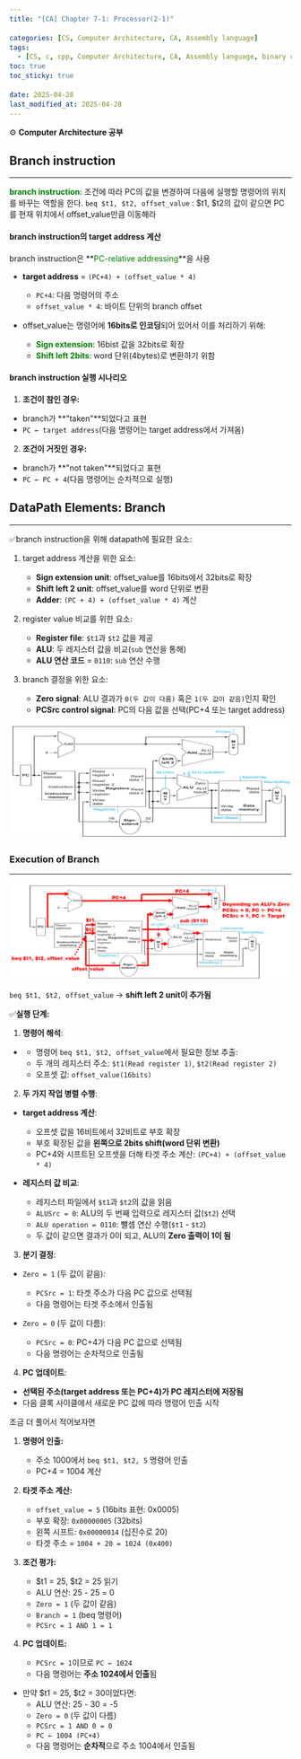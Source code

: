 ```yaml
---
title: "[CA] Chapter 7-1: Processor(2-1)"

categories: [CS, Computer Architecture, CA, Assembly language]
tags:
  - [CS, c, cpp, Computer Architecture, CA, Assembly language, binary code]
toc: true
toc_sticky: true

date: 2025-04-28
last_modified_at: 2025-04-28
---
```

⚙ **Computer Architecture 공부**

## Branch instruction
---
**<span style="color: #008000">branch instruction</span>**: 조건에 따라 PC의 값을 변경하여 다음에 실행할 명령어의 위치를 바꾸는 역할을 한다.
`beq $t1, $t2, offset_value` : $t1, $t2의 값이 같으면 PC를 현재 위치에서 offset_value만큼 이동해라

#### branch instruction의 target address 계산
branch instruction은 **<span style="color: #008000">PC-relative addressing</span>**을 사용
* **target address** = `(PC+4) + (offset_value * 4)`
  * `PC+4`: 다음 명령어의 주소
  * `offset_value * 4`: 바이트 단위의 branch offset

* offset_value는 명령어에 **16bits로 인코딩**되어 있어서 이를 처리하기 위해:
  * **<span style="color: #008000">Sign extension</span>**: 16bist 값을 32bits로 확장
  * **<span style="color: #008000">Shift left 2bits</span>**: word 단위(4bytes)로 변환하기 위함

#### branch instruction 실행 시나리오
1. **조건이 참인 경우:**
  * branch가 **"taken"**되었다고 표현
  * `PC ← target address`(다음 명령어는 target address에서 가져옴)
2. **조건이 거짓인 경우:**
  * branch가 **"not taken"**되었다고 표현
  * `PC ← PC + 4`(다음 명령어는 순차적으로 실행)

## DataPath Elements: Branch
---
✅branch instruction을 위해 datapath에 필요한 요소:  
1. target address 계산을 위한 요소:
   * **Sign extension unit**: offset_value를 16bits에서 32bits로 확장
   * **Shift left 2 unit**: offset_value를 word 단위로 변환
   * **Adder**: `(PC + 4) + (offset_value * 4)` 계산

2. register value 비교를 위한 요소:
   * **Register file**: `$t1`과 `$t2` 값을 제공
   * **ALU**: 두 레지스터 값을 비교(`sub` 연산을 통해)
   * **ALU 연산 코드** = `0110`: `sub` 연산 수행

3. branch 결정을 위한 요소:
   * **Zero signal**: ALU 결과가 `0(두 값이 다름)` 혹은 `1(두 값이 같음)`인지 확인
   * **PCSrc control signal**: PC의 다음 값을 선택(PC+4 또는 target address)

![alt text](../assets/img/Architecture/branch_datapath.png)

### Execution of Branch
---

![alt text](../assets/img/Architecture/Execution_of_Branch.png)

`beq $t1, $t2, offset_value` → **shift left 2 unit이 추가됨**

✅**실행 단계:**  
1. **명령어 해석**:
  * * 명령어 `beq $t1, $t2, offset_value`에서 필요한 정보 추출:
    * 두 개의 레지스터 주소: `$t1(Read register 1)`, `$t2(Read register 2)`
    * 오프셋 값: `offset_value(16bits)`

2. **두 가지 작업 병렬 수행**:
  * **target address 계산**:
    * 오프셋 값을 16비트에서 32비트로 부호 확장
    * 부호 확장된 값을 **왼쪽으로 2bits shift(word 단위 변환)**
    * PC+4와 시프트된 오프셋을 더해 타겟 주소 계산: `(PC+4) + (offset_value * 4)`
  
  * **레지스터 값 비교**:
    * 레지스터 파일에서 `$t1`과 `$t2`의 값을 읽음
    * `ALUSrc = 0`: ALU의 두 번째 입력으로 레지스터 값(`$t2`) 선택
    * `ALU operation = 0110`: 뺄셈 연산 수행(`$t1` - `$t2`)
    * 두 값이 같으면 결과가 0이 되고, ALU의 **Zero 출력이 1이 됨**

3. **분기 결정**:
  * `Zero = 1` (두 값이 같음):
    * `PCSrc = 1`: 타겟 주소가 다음 PC 값으로 선택됨
    * 다음 명령어는 타겟 주소에서 인출됨
  
  * `Zero = 0` (두 값이 다름):
    * `PCSrc = 0`: PC+4가 다음 PC 값으로 선택됨
    * 다음 명령어는 순차적으로 인출됨

4. **PC 업데이트**:
  * **선택된 주소(target address 또는 PC+4)가 PC 레지스터에 저장됨**
  * 다음 클록 사이클에서 새로운 PC 값에 따라 명령어 인출 시작

조금 더 풀어서 적어보자면
1. **명령어 인출:**
   * 주소 1000에서 `beq $t1, $t2, 5` 명령어 인출
   * PC+4 = 1004 계산

2. **타겟 주소 계산:**
   * `offset_value = 5` (16bits 표현: 0x0005)
   * 부호 확장: `0x00000005` (32bits)
   * 왼쪽 시프트: `0x00000014` (십진수로 20)
   * 타겟 주소 = `1004 + 20 = 1024 (0x400)`

3. **조건 평가:**
   * $t1 = 25, $t2 = 25 읽기
   * ALU 연산: 25 - 25 = 0
   * `Zero = 1` (두 값이 같음)
   * `Branch = 1` (beq 명령어)
   * `PCSrc = 1 AND 1 = 1`

4. **PC 업데이트:**
   * `PCSrc = 1`이므로 `PC ← 1024`
   * 다음 명령어는 **주소 1024에서 인출**됨

* 만약 $t1 = 25, $t2 = 30이었다면:
  * ALU 연산: 25 - 30 = -5
  * `Zero = 0` (두 값이 다름)
  * `PCSrc = 1 AND 0 = 0`
  * `PC ← 1004 (PC+4)`
  * 다음 명령어는 **순차적**으로 주소 1004에서 인출됨